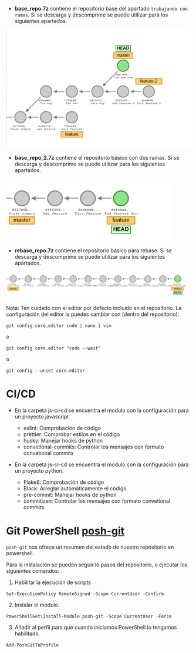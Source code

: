 - **base_repo.7z** contiene el repositorio base del apartado `trabajando con ramas`. Si se descarga y descomprime se puede utilizar para los siguientes apartados.

![repo_status](images/report_status.png)

- **base_repo_2.7z** contiene el repositorio básico con dos ramas. Si se descarga y descomprime se puede utilizar para los siguientes apartados.

![repo_status](images/report_status_2.png)

- **rebase_repo.7z** contiene el repositorio básico para rebase. Si se descarga y descomprime se puede utilizar para los siguientes apartados.

![repo_status](images/rebase_git.png)

Nota: Ten cuidado con el editor por defecto incluido en el repositorio. La configuración del editor la puedes cambiar con (dentro del repositorio):

```
git config core.editor code | nano | vim
```

o

```
git config core.editor "code --wait"
```

o

```
git config --unset core.editor
```

# CI/CD

- En la carpeta js-ci-cd se encuentra el modulo con la configuración para un proyecto javascript

  - eslint: Comprobación de código
  - prettier: Comprobar estilos en el código
  - husky: Manejar hooks de python
  - convetional-commits: Controlar los mensajes con formato convetional commits

- En la carpeta js-ci-cd se encuentra el modulo con la configuración para un proyecto python.

  - Flake8: Comprobación de código
  - Black: Arreglar automáticamente el código
  - pre-commit: Manejar hooks de python
  - commitizen: Controlar los mensajes con formato convetional commits

# Git PowerShell [posh-git](https://github.com/dahlbyk/posh-git)

`posh-git` nos ofrece un resumen del estado de nuestro repositorio en powershell.

Para la instalación se pueden seguir lo pasos del repositorio, o ejecutar los siguientes comandos:

1. Habilitar la ejecución de scripts

```
Set-ExecutionPolicy RemoteSigned -Scope CurrentUser -Confirm
```

2. Instalar el modulo.

```
PowerShellGet\Install-Module posh-git -Scope CurrentUser -Force
```

3. Añadir al perfil para que cuando iniciamos PowerShell lo tengamos habilitado.

```
Add-PoshGitToProfile
```
